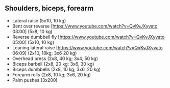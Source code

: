 ## Shoulders, biceps, forearm
* Lateral raise (5x10, 10 kg)
* Bent over reverse [https://www.youtube.com/watch?v=QvKvJXyvato 03:00] (5x8, 10 kg)
* Reverse dumbbell fly [https://www.youtube.com/watch?v=QvKvJXyvato 05:00] (5x10, 10 kg)
* Leaning lateral raise [https://www.youtube.com/watch?v=QvKvJXyvato 06:09] (2x10, 10kg; 3x6 20 kg)
* Overhead press (2x8, 40 kg; 3x4, 50 kg)
* Biceps barbell (2x8, 20 kg; 3x6, 30 kg)
* Biceps dumbbells (2x8, 10 kg; 3x6, 20 kg)
* Forearm rolls (2x8, 10 kg; 3x6, 20 kg)
* Palm pushes (3x200)
